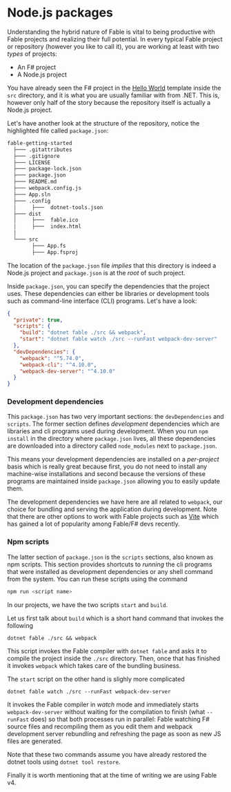 # Node.js packages

Understanding the hybrid nature of Fable is vital to being productive with Fable projects and realizing their full potential. In every typical Fable project or repository (however you like to call it), you are working at least with two *types* of projects:

 - An F# project
 - A Node.js project

You have already seen the F# project in the [Hello World](hello-world) template inside the `src` directory, and it is what you are usually familiar with from .NET. This is, however only half of the story because the repository itself is actually a Node.js project.

Let's have another look at the structure of the repository, notice the highlighted file called `package.json`:
```bash {highlight: [6]}
fable-getting-started
  ├─── .gitattributes
  ├─── .gitignore
  ├─── LICENSE
  ├─── package-lock.json
  ├─── package.json
  ├─── README.md
  ├─── webpack.config.js
  ├─── App.sln
  ├─── .config
  │     ├───  dotnet-tools.json
  ├─── dist
  │     ├───  fable.ico
  │     ├───  index.html
  │
  └─── src
        ├─── App.fs
        ├─── App.fsproj
```
The location of the `package.json` file *implies* that this directory is indeed a Node.js project and `package.json` is at the *root* of such project. 

Inside `package.json`, you can specify the dependencies that the project uses. These dependencies can either be libraries or development tools such as command-line interface (CLI) programs. Let's have a look:
```json
{
  "private": true,
  "scripts": {
    "build": "dotnet fable ./src && webpack",
    "start": "dotnet fable watch ./src --runFast webpack-dev-server"
  },
  "devDependencies": {
    "webpack": "^5.74.0",
    "webpack-cli": "^4.10.0",
    "webpack-dev-server": "^4.10.0"
  }
}

```
### Development dependencies
This `package.json` has two very important sections: the `devDependencies` and `scripts`. The former section defines *development* dependencies which are libraries and cli programs used during development. When you run `npm install` in the directory where `package.json` lives, all these dependencies are downloaded into a directory called `node_modules` next to `package.json`.

This means your development dependencies are installed on a *per-project* basis which is really great because first, you do not need to install any machine-wise installations and second because the versions of these programs are maintained inside `package.json` allowing you to easily update them.

The development dependencies we have here are all related to `webpack`, our choice for bundling and serving the application during development. Note that there are other options to work with Fable projects such as [Vite](https://vitejs.dev/) which has gained a lot of popularity among Fable/F# devs recently.

### Npm scripts

The latter section of `package.json` is the `scripts` sections, also known as npm scripts. This section provides shortcuts to *running* the cli programs that were installed as development dependencies or any shell command from the system. You can run these scripts using the command
```bash
npm run <script name>
```
In our projects, we have the two scripts `start` and `build`. 

Let us first talk about `build` which is a short hand command that invokes the following
```
dotnet fable ./src && webpack
```
This script invokes the Fable compiler with `dotnet fable` and asks it to compile the project inside the `./src` directory. Then, once that has finished it invokes `webpack` which takes care of the bundling business. 

The `start` script on the other hand is slighly more complicated
```
dotnet fable watch ./src --runFast webpack-dev-server
```
It invokes the Fable compiler in _watch_ mode and immediately starts `webpack-dev-server` without waiting for the compilation to finish (what `--runFast` does) so that both processes run in parallel: Fable watching F# source files and recompiling them as you edit them and webpack development server rebundling and refreshing the page as soon as new JS files are generated.

Note that these two commands assume you have already restored the dotnet tools using `dotnet tool restore`.

Finally it is worth mentioning that at the time of writing we are using Fable v4.
